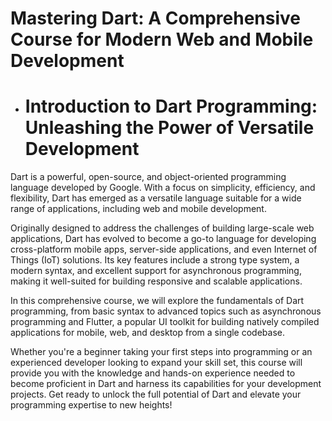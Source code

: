# Mastering Dart: A Comprehensive Course for Modern Web and Mobile Development

- # Introduction to Dart Programming: Unleashing the Power of Versatile Development

Dart is a powerful, open-source, and object-oriented programming language developed by Google. With a focus on simplicity, efficiency, and flexibility, Dart has emerged as a versatile language suitable for a wide range of applications, including web and mobile development.

Originally designed to address the challenges of building large-scale web applications, Dart has evolved to become a go-to language for developing cross-platform mobile apps, server-side applications, and even Internet of Things (IoT) solutions. Its key features include a strong type system, a modern syntax, and excellent support for asynchronous programming, making it well-suited for building responsive and scalable applications.

In this comprehensive course, we will explore the fundamentals of Dart programming, from basic syntax to advanced topics such as asynchronous programming and Flutter, a popular UI toolkit for building natively compiled applications for mobile, web, and desktop from a single codebase.

Whether you're a beginner taking your first steps into programming or an experienced developer looking to expand your skill set, this course will provide you with the knowledge and hands-on experience needed to become proficient in Dart and harness its capabilities for your development projects. Get ready to unlock the full potential of Dart and elevate your programming expertise to new heights!







